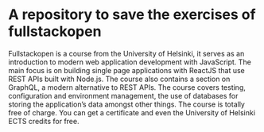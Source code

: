 # A repository to save the exercises of fullstackopen

Fullstackopen is a course from the University of Helsinki, it serves as an introduction to modern web application development with JavaScript. 
The main focus is on building single page applications with ReactJS that use REST APIs built with Node.js. The course also contains a section on GraphQL, 
a modern alternative to REST APIs.
The course covers testing, configuration and environment management, the use of databases for storing the application’s data amongst other things.
The course is totally free of charge. You can get a certificate and even the University of Helsinki ECTS credits for free.
